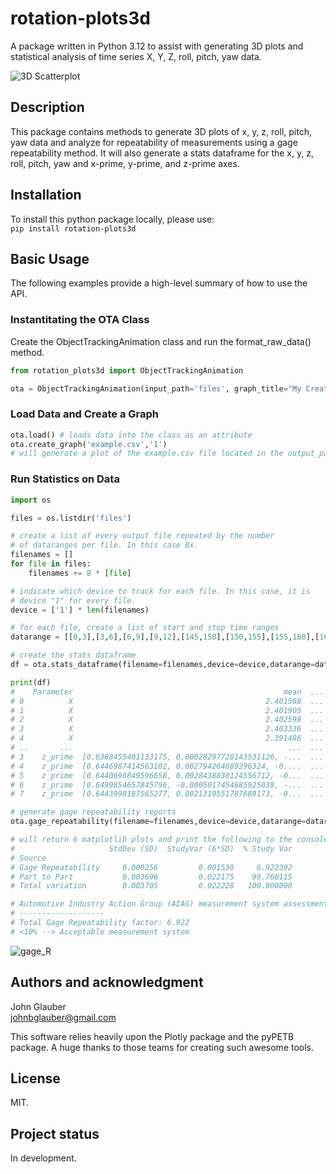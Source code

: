 # rotation-plots3d

A package written in Python 3.12 to assist with generating 3D plots and statistical analysis of time series X, Y, Z, roll, pitch, yaw data.

![3D Scatterplot](/assets/3D%20plot.png)

## Description

This package contains methods to generate 3D plots of x, y, z, roll, pitch, yaw data and analyze for repeatability of measurements using a gage repeatability method. It will also generate a stats dataframe for the x, y, z, roll, pitch, yaw and x-prime, y-prime, and z-prime axes.

## Installation

To install this python package locally, please use:  
`pip install rotation-plots3d`

## Basic Usage

The following examples provide a high-level summary of how to use the API.

### Instantitating the OTA Class

Create the ObjectTrackingAnimation class and run the format_raw_data() method.

```python
from rotation_plots3d import ObjectTrackingAnimation

ota = ObjectTrackingAnimation(input_path='files', graph_title="My Creative Title")
```

### Load Data and Create a Graph

```python
ota.load() # loads data into the class as an attribute
ota.create_graph('example.csv','1')
# will generate a plot of the example.csv file located in the output_path directory.
```

### Run Statistics on Data

```python
import os

files = os.listdir('files')

# create a list of every output file repeated by the number
# of dataranges per file. In this case 8x.
filenames = []
for file in files:
    filenames += 8 * [file]

# indicate which device to track for each file. In this case, it is
# device "1" for every file.
device = ['1'] * len(filenames)

# for each file, create a list of start and stop time ranges
datarange = [[0,3],[3,6],[6,9],[9,12],[145,150],[150,155],[155,160],[160,165]]

# create the stats dataframe
df = ota.stats_dataframe(filename=filenames,device=device,datarange=datarange)

print(df)
#    Parameter                                               mean  ... angle_of_shift_degrees_vs_initial  angle_of_shift_degrees_vs_initial_error
# 0          X                                           2.401588  ...                               NaN                                      NaN
# 1          X                                           2.401905  ...                               NaN                                      NaN
# 2          X                                           2.402598  ...                               NaN                                      NaN
# 3          X                                           2.403336  ...                               NaN                                      NaN
# 4          X                                           2.391486  ...                               NaN                                      NaN
# ..       ...                                                ...  ...                               ...                                      ...
# 3    z_prime  [0.6388455401133175, 0.00028297720143531126, -...  ...                          0.057028                                 0.000948
# 4    z_prime  [0.6446987414563102, 0.002794264889296324, -0....  ...                          0.405209                                 0.000726
# 5    z_prime  [0.6440696849596658, 0.0028438830124556712, -0...  ...                          0.362399                                 0.000474
# 6    z_prime  [0.6499854657845796, -0.0005017454685925038, -...  ...                          0.781513                                 0.175948
# 7    z_prime  [0.6443998187565277, 0.0021319551787689173, -0...  ...                          0.372250                                 0.013982

# generate gage repeatability reports
ota.gage_repeatability(filename=filenames,device=device,datarange=datarange)

# will return 6 matplotlib plots and print the following to the console:
#                     StdDev (SD)  StudyVar (6*SD)  % Study Var
# Source                                                       
# Gage Repeatability     0.000256         0.001539     6.922392
# Part to Part           0.003696         0.022175    99.760115
# Total variation        0.003705         0.022228   100.000000

# Automotive Industry Action Group (AIAG) measurement system assessment:
# -------------------
# Total Gage Repeatability factor: 6.922
# <10% --> Acceptable measurement system
```

![gage_R](assets/Z_repeatability_gage_R.png)

## Authors and acknowledgment

John Glauber  
<johnbglauber@gmail.com>

This software relies heavily upon the Plotly package and the pyPETB package. A huge thanks to those teams for creating such awesome tools.

## License

MIT.

## Project status

In development.
